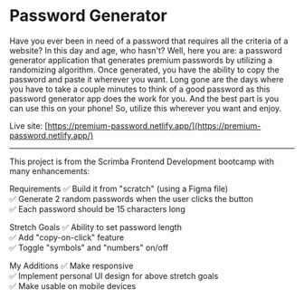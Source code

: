 # Password Generator

Have you ever been in need of a password that requires all the criteria 
of a website? In this day and age, who hasn't? Well, here you are: a
password generator application that generates premium passwords by utilizing a randomizing algorithm. Once generated, you have the ability to copy the password and paste it wherever you want. Long gone are the days where you have to take a couple minutes to think of a good password as this password generator app does the work for you. And the best part is you can use this on your phone! So, utilize this wherever you want and enjoy.

Live site: [https://premium-password.netlify.app/](https://premium-password.netlify.app/)

<hr>

This project is from the Scrimba Frontend Development bootcamp with many
enhancements:

Requirements
✅ Build it from "scratch" (using a Figma file)<br>
✅ Generate 2 random passwords when the user clicks the button<br>
✅ Each password should be 15 characters long

Stretch Goals
✅ Ability to set password length<br>
✅ Add "copy-on-click" feature<br>
✅ Toggle "symbols" and "numbers" on/off

My Additions
✅ Make responsive<br>
✅ Implement personal UI design for above stretch goals<br>
✅ Make usable on mobile devices
